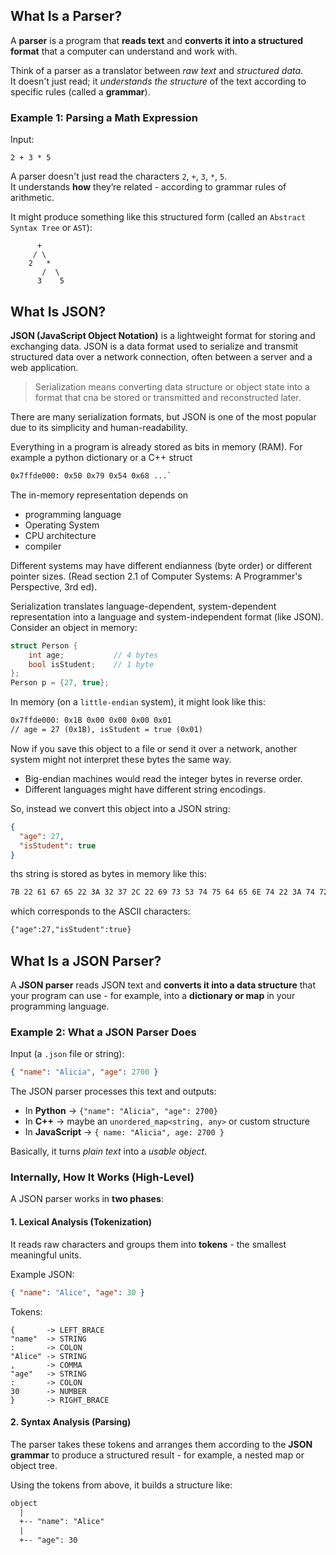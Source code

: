 ## What Is a Parser?

A **parser** is a program that **reads text** and **converts it into a structured format** that a computer can understand and work with.

Think of a parser as a translator between _raw text_ and _structured data_.  
It doesn't just read; it _understands the structure_ of the text according to specific rules (called a **grammar**).

### Example 1: Parsing a Math Expression

Input:

```
2 + 3 * 5
```

A parser doesn't just read the characters `2`, `+`, `3`, `*`, `5`.  
It understands **how** they’re related - according to grammar rules of arithmetic.

It might produce something like this structured form (called an `Abstract Syntax Tree` or `AST`):

```
      +
     / \
    2   *
       /  \
      3    5
```

## What Is JSON?

**JSON (JavaScript Object Notation)** is a lightweight format for storing and exchanging data.
JSON is a data format used to serialize and transmit structured data over a network connection, often between a server and a web application.

> Serialization means converting data structure or object state into a format that cna be stored or transmitted and reconstructed later.

There are many serialization formats, but JSON is one of the most popular due to its simplicity and human-readability.

Everything in a program is already stored as bits in memory (RAM). For example a python dictionary or a C++ struct

```txt
0x7ffde000: 0x50 0x79 0x54 0x68 ...`
```

The in-memory representation depends on

- programming language
- Operating System
- CPU architecture
- compiler

Different systems may have different endianness (byte order) or different pointer sizes. (Read section 2.1 of Computer Systems: A Programmer's Perspective, 3rd ed).

Serialization translates language-dependent, system-dependent representation into a language and system-independent format (like JSON).
Consider an object in memory:

```c++
struct Person {
    int age;           // 4 bytes
    bool isStudent;    // 1 byte
};
Person p = {27, true};
```

In memory (on a `little-endian` system), it might look like this:

```txt
0x7ffde000: 0x1B 0x00 0x00 0x00 0x01
// age = 27 (0x1B), isStudent = true (0x01)
```

Now if you save this object to a file or send it over a network, another system might not interpret these bytes the same way.

- Big-endian machines would read the integer bytes in reverse order.
- Different languages might have different string encodings.

So, instead we convert this object into a JSON string:

```json
{
  "age": 27,
  "isStudent": true
}
```

ths string is stored as bytes in memory like this:

```txt
7B 22 61 67 65 22 3A 32 37 2C 22 69 73 53 74 75 64 65 6E 74 22 3A 74 72 75 65 7D
```

which corresponds to the ASCII characters:

```txt
{"age":27,"isStudent":true}
```

## What Is a JSON Parser?

A **JSON parser** reads JSON text and **converts it into a data structure** that your program can use - for example, into a **dictionary or map** in your programming language.

### Example 2: What a JSON Parser Does

Input (a `.json` file or string):

```json
{ "name": "Alicia", "age": 2700 }
```

The JSON parser processes this text and outputs:

- In **Python** → `{"name": "Alicia", "age": 2700}`
- In **C++** → maybe an `unordered_map<string, any>` or custom structure
- In **JavaScript** → `{ name: "Alicia", age: 2700 }`

Basically, it turns _plain text_ into a _usable object_.

### Internally, How It Works (High-Level)

A JSON parser works in **two phases**:

#### 1. Lexical Analysis (Tokenization)

It reads raw characters and groups them into **tokens** - the smallest meaningful units.

Example JSON:

```json
{ "name": "Alice", "age": 30 }
```

Tokens:

```
{       -> LEFT_BRACE
"name"  -> STRING
:       -> COLON
"Alice" -> STRING
,       -> COMMA
"age"   -> STRING
:       -> COLON
30      -> NUMBER
}       -> RIGHT_BRACE
```

#### 2. Syntax Analysis (Parsing)

The parser takes these tokens and arranges them according to the **JSON grammar** to produce a structured result - for example, a nested map or object tree.

Using the tokens from above, it builds a structure like:

```txt
object
  |
  +-- "name": "Alice"
  |
  +-- "age": 30
```
